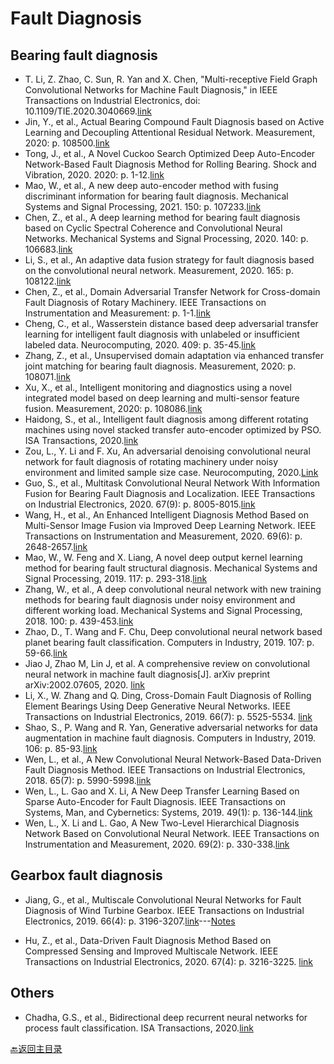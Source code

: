 # Fault Diagnosis

## Bearing fault diagnosis
- T. Li, Z. Zhao, C. Sun, R. Yan and X. Chen, "Multi-receptive Field Graph Convolutional Networks for Machine Fault Diagnosis," in IEEE Transactions on Industrial Electronics, doi: 10.1109/TIE.2020.3040669.[link](https://ieeexplore.ieee.org/document/9280401)
-	Jin, Y., et al., Actual Bearing Compound Fault Diagnosis based on Active Learning and Decoupling Attentional Residual Network. Measurement, 2020: p. 108500.[link](https://doi.org/10.1016/j.measurement.2020.108500)
-	Tong, J., et al., A Novel Cuckoo Search Optimized Deep Auto-Encoder Network-Based Fault Diagnosis Method for Rolling Bearing. Shock and Vibration, 2020. 2020: p. 1-12.[link](https://doi.org/10.1155/2020/8891905)
-	Mao, W., et al., A new deep auto-encoder method with fusing discriminant information for bearing fault diagnosis. Mechanical Systems and Signal Processing, 2021. 150: p. 107233.[link](https://doi.org/10.1016/j.ymssp.2020.107233)
-  Chen, Z., et al., A deep learning method for bearing fault diagnosis based on Cyclic Spectral Coherence and Convolutional Neural Networks. Mechanical Systems and Signal Processing, 2020. 140: p. 106683.[link](https://doi.org/10.1016/j.ymssp.2020.106683)
-	Li, S., et al., An adaptive data fusion strategy for fault diagnosis based on the convolutional neural network. Measurement, 2020. 165: p. 108122.[link](https://www.sciencedirect.com/science/article/pii/S0263224120306606?dgcid=rss_sd_all)
- Chen, Z., et al., Domain Adversarial Transfer Network for Cross-domain Fault Diagnosis of Rotary Machinery. IEEE Transactions on Instrumentation and Measurement: p. 1-1.[link](https://ieeexplore.ieee.org/document/9099635)
-	Cheng, C., et al., Wasserstein distance based deep adversarial transfer learning for intelligent fault diagnosis with unlabeled or insufficient labeled data. Neurocomputing, 2020. 409: p. 35-45.[link](https://www.sciencedirect.com/science/article/pii/S0925231220308754?dgcid=rss_sd_all)
- Zhang, Z., et al., Unsupervised domain adaptation via enhanced transfer joint matching for bearing fault diagnosis. Measurement, 2020: p. 108071.[link](https://www.sciencedirect.com/science/article/pii/S0263224120306096?dgcid=rss_sd_all)
-	Xu, X., et al., Intelligent monitoring and diagnostics using a novel integrated model based on deep learning and multi-sensor feature fusion. Measurement, 2020: p. 108086.[link](https://www.sciencedirect.com/science/article/pii/S0263224120306242?dgcid=rss_sd_all)
-	Haidong, S., et al., Intelligent fault diagnosis among different rotating machines using novel stacked transfer auto-encoder optimized by PSO. ISA Transactions, 2020.[link](https://doi.org/10.1016/j.isatra.2020.05.041)
-	 Zou, L., Y. Li and F. Xu, An adversarial denoising convolutional neural network for fault diagnosis of rotating machinery under noisy environment and limited sample size case. Neurocomputing, 2020.[Link](https://doi.org/10.1016/j.neucom.2020.04.074)
-	Guo, S., et al., Multitask Convolutional Neural Network With Information Fusion for Bearing Fault Diagnosis and Localization. IEEE Transactions on Industrial Electronics, 2020. 67(9): p. 8005-8015.[link](https://ieeexplore.ieee.org/document/8848851)
-	Wang, H., et al., An Enhanced Intelligent Diagnosis Method Based on Multi-Sensor Image Fusion via Improved Deep Learning Network. IEEE Transactions on Instrumentation and Measurement, 2020. 69(6): p. 2648-2657.[link](https://ieeexplore.ieee.org/document/8760507)
- Mao, W., W. Feng and X. Liang, A novel deep output kernel learning method for bearing fault structural diagnosis. Mechanical Systems and Signal Processing, 2019. 117: p. 293-318.[link](https://www.sciencedirect.com/science/article/pii/S0888327018304357)
- Zhang, W., et al., A deep convolutional neural network with new training methods for bearing fault diagnosis under noisy environment and different working load. Mechanical Systems and Signal Processing, 2018. 100: p. 439-453.[link](https://doi.org/10.1016/j.ymssp.2017.06.022)
- Zhao, D., T. Wang and F. Chu, Deep convolutional neural network based planet bearing fault classification. Computers in Industry, 2019. 107: p. 59-66.[link](https://doi.org/10.1016/j.compind.2019.02.001)
- Jiao J, Zhao M, Lin J, et al. A comprehensive review on convolutional neural network in machine fault diagnosis[J]. arXiv preprint arXiv:2002.07605, 2020. [link](https://arxiv.org/ftp/arxiv/papers/2002/2002.07605.pdf)
- Li, X., W. Zhang and Q. Ding, Cross-Domain Fault Diagnosis of Rolling Element Bearings Using Deep Generative Neural Networks. IEEE Transactions on Industrial Electronics, 2019. 66(7): p. 5525-5534. [link](https://ieeexplore.ieee.org/document/8456850)
- Shao, S., P. Wang and R. Yan, Generative adversarial networks for data augmentation in machine fault diagnosis. Computers in Industry, 2019. 106: p. 85-93.[link](https://www.sciencedirect.com/science/article/pii/S0166361518305657?via%3Dihub)
-	Wen, L., et al., A New Convolutional Neural Network-Based Data-Driven Fault Diagnosis Method. IEEE Transactions on Industrial Electronics, 2018. 65(7): p. 5990-5998.[link](https://ieeexplore.ieee.org/document/8114247)
-	Wen, L., L. Gao and X. Li, A New Deep Transfer Learning Based on Sparse Auto-Encoder for Fault Diagnosis. IEEE Transactions on Systems, Man, and Cybernetics: Systems, 2019. 49(1): p. 136-144.[link](https://ieeexplore.ieee.org/document/8058000)
-	Wen, L., X. Li and L. Gao, A New Two-Level Hierarchical Diagnosis Network Based on Convolutional Neural Network. IEEE Transactions on Instrumentation and Measurement, 2020. 69(2): p. 330-338.[link](https://ieeexplore.ieee.org/document/8649683)




## Gearbox fault diagnosis
- Jiang, G., et al., Multiscale Convolutional Neural Networks for Fault Diagnosis of Wind Turbine Gearbox. IEEE Transactions on Industrial Electronics, 2019. 66(4): p. 3196-3207.[link](https://ieeexplore.ieee.org/document/8384293)---[Notes](../notes/papernotes1.md)

- Hu, Z., et al., Data-Driven Fault Diagnosis Method Based on Compressed Sensing and Improved Multiscale Network. IEEE Transactions on Industrial Electronics, 2020. 67(4): p. 3216-3225.  [link](https://ieeexplore.ieee.org/document/8704327/)






## Others	
- Chadha, G.S., et al., Bidirectional deep recurrent neural networks for process fault classification. ISA Transactions, 2020.[link](https://www.sciencedirect.com/science/article/pii/S0019057820302846)


[:back:返回主目录](../README.md)
